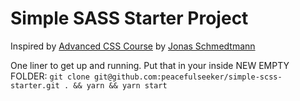 # Simple SASS Starter Project

Inspired by [Advanced CSS Course](https://github.com/jonasschmedtmann/advanced-css-course/) by [Jonas Schmedtmann](https://github.com/jonasschmedtmann)

One liner to get up and running. Put that in your inside NEW EMPTY FOLDER:
`git clone git@github.com:peacefulseeker/simple-scss-starter.git . && yarn && yarn start`
